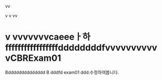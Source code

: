 vv

v
v
vv


v
vvvvvvvcaeeeㅏ하fffffffffffffffffddddddddfvvvvvvvvvvvCBRExam01
=========
Bdddddddddddddd
B
dddfd
exam01
ddd:수정하여봅니다.
